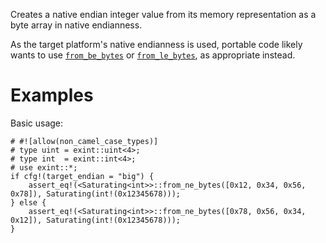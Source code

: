 Creates a native endian integer value from its memory representation as a byte
array in native endianness.

As the target platform's native endianness is used, portable code likely wants
to use [`from_be_bytes`] or [`from_le_bytes`], as appropriate instead.

[`from_be_bytes`]: Self::from_be_bytes
[`from_le_bytes`]: Self::from_le_bytes

# Examples

Basic usage:

```
# #![allow(non_camel_case_types)]
# type uint = exint::uint<4>;
# type int  = exint::int<4>;
# use exint::*;
if cfg!(target_endian = "big") {
    assert_eq!(<Saturating<int>>::from_ne_bytes([0x12, 0x34, 0x56, 0x78]), Saturating(int!(0x12345678)));
} else {
    assert_eq!(<Saturating<int>>::from_ne_bytes([0x78, 0x56, 0x34, 0x12]), Saturating(int!(0x12345678)));
}
```
